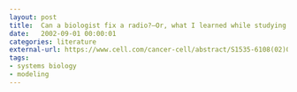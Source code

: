 ```yaml
---
layout: post
title:  Can a biologist fix a radio?—Or, what I learned while studying apoptosis
date:   2002-09-01 00:00:01
categories: literature
external-url: https://www.cell.com/cancer-cell/abstract/S1535-6108(02)00133-2
tags:
- systems biology
- modeling
---
```

